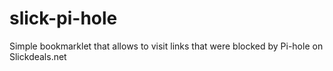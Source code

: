 # slick-pi-hole
Simple bookmarklet that allows to visit links that were blocked by Pi-hole on Slickdeals.net
